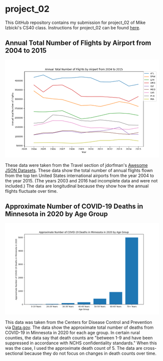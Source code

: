 # project_02

This GitHub repository contains my submission for project_02 of Mike Izbicki's CS40 class. Instructions for project_02 can be found [here](https://github.com/mikeizbicki/cmc-csci040/tree/2022fall/project_02).

## Annual Total Number of Flights by Airport from 2004 to 2015
![Annual Total Number of Flights by Airport from 2004 to 2015](Figure_1.png)

These data were taken from the Travel section of jdorfman's [Awesome JSON Datasets](https://github.com/jdorfman/awesome-json-datasets). These data show the total number of annual flights flown from the top ten United States international airports from the year 2004 to the year 2015. (The years 2003 and 2016 had incomplete data and were not included.) The data are longitudinal because they show how the annual flights fluctuate over time.

## Approximate Number of COVID-19 Deaths in Minnesota in 2020 by Age Group
![Approximate Number of COVID-19 Deaths in Minnesota in 2020 by Age Group](Figure_2.png)

This data was taken from the Centers for Disease Control and Prevention via [Data.gov](https://catalog.data.gov/dataset/ah-provisional-covid-19-deaths-by-county-and-age-for-2020-5aa74). The data show the approximate total number of deaths from COVID-19 in Minnesota in 2020 for each age group. In certain rural counties, the data say that death counts are "between 1-9 and have been suppressed in accordance with NCHS confidentiality standards." When this was the case, I used the approximate death count of 5. The data are cross-sectional because they do not focus on changes in death counts over time.


